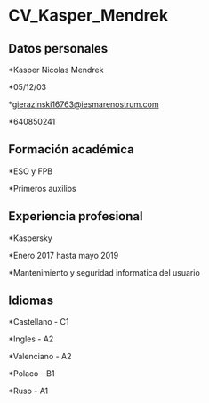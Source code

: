 # **CV_Kasper_Mendrek**

## **Datos personales**

*Kasper Nicolas Mendrek

*05/12/03

*gierazinski16763@iesmarenostrum.com

*640850241

## **Formación académica**

*ESO y FPB

*Primeros auxilios

## **Experiencia profesional**

*Kaspersky

*Enero 2017 hasta mayo 2019

*Mantenimiento y seguridad informatica del usuario

## **Idiomas**

*Castellano - C1

*Ingles - A2

*Valenciano - A2

*Polaco - B1

*Ruso - A1
